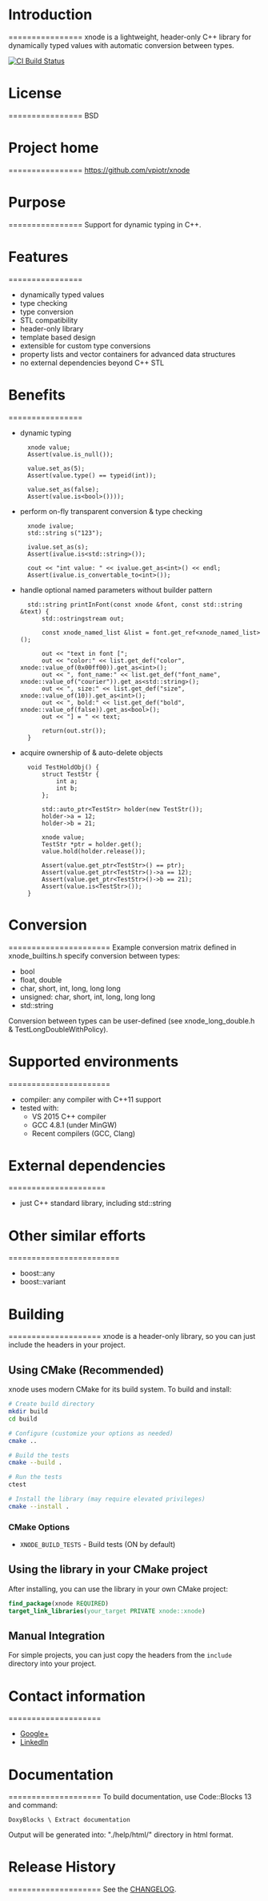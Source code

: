 # Introduction
================
xnode is a lightweight, header-only C++ library for dynamically typed values with automatic conversion between types.

[![CI Build Status](https://github.com/vpiotr/xnode/actions/workflows/ci.yml/badge.svg)](https://github.com/vpiotr/xnode/actions/workflows/ci.yml)

# License
================
BSD

# Project home
================
https://github.com/vpiotr/xnode

# Purpose
================
Support for dynamic typing in C++.

# Features
================
* dynamically typed values
* type checking
* type conversion
* STL compatibility
* header-only library
* template based design
* extensible for custom type conversions
* property lists and vector containers for advanced data structures
* no external dependencies beyond C++ STL

# Benefits
================
* dynamic typing

		xnode value;
        Assert(value.is_null()); 
        
		value.set_as(5);
		Assert(value.type() == typeid(int));

		value.set_as(false);
		Assert(value.is<bool>())));

* perform on-fly transparent conversion & type checking

	    xnode ivalue;
	    std::string s("123");

		ivalue.set_as(s);
		Assert(ivalue.is<std::string>());

		cout << "int value: " << ivalue.get_as<int>() << endl;
        Assert(ivalue.is_convertable_to<int>());
	
* handle optional named parameters without builder pattern

		std::string printInFont(const xnode &font, const std::string &text) {
			std::ostringstream out;
	
			const xnode_named_list &list = font.get_ref<xnode_named_list>();
	
			out << "text in font [";
			out << "color:" << list.get_def("color", xnode::value_of(0x00ff00)).get_as<int>();
			out << ", font_name:" << list.get_def("font_name", xnode::value_of("courier")).get_as<std::string>();
			out << ", size:" << list.get_def("size", xnode::value_of(10)).get_as<int>();
			out << ", bold:" << list.get_def("bold", xnode::value_of(false)).get_as<bool>();
			out << "] = " << text;
	
			return(out.str());  
		}

* acquire ownership of & auto-delete objects

		void TestHoldObj() {
			struct TestStr {
				int a;
				int b;
			};
		
			std::auto_ptr<TestStr> holder(new TestStr());
			holder->a = 12;
			holder->b = 21;
		
			xnode value;
			TestStr *ptr = holder.get();
			value.hold(holder.release());
		
			Assert(value.get_ptr<TestStr>() == ptr);
			Assert(value.get_ptr<TestStr>()->a == 12);
			Assert(value.get_ptr<TestStr>()->b == 21);
			Assert(value.is<TestStr>());
		}

# Conversion
======================
Example conversion matrix defined in xnode_builtins.h specify conversion between types:

* bool
* float, double
* char, short, int, long, long long
* unsigned: char, short, int, long, long long
* std::string

Conversion between types can be user-defined (see xnode_long_double.h & TestLongDoubleWithPolicy).
		
# Supported environments
======================
* compiler: any compiler with C++11 support 
* tested with:
  * VS 2015 C++ compiler 
  * GCC 4.8.1 (under MinGW)
  * Recent compilers (GCC, Clang)

# External dependencies
=====================
* just C++ standard library, including std::string
        
# Other similar efforts
========================
* boost::any
* boost::variant

# Building
====================
xnode is a header-only library, so you can just include the headers in your project.

## Using CMake (Recommended)
xnode uses modern CMake for its build system. To build and install:

```bash
# Create build directory
mkdir build
cd build

# Configure (customize your options as needed)
cmake ..

# Build the tests
cmake --build .

# Run the tests
ctest

# Install the library (may require elevated privileges)
cmake --install .
```

### CMake Options
- `XNODE_BUILD_TESTS` - Build tests (ON by default)

## Using the library in your CMake project
After installing, you can use the library in your own CMake project:

```cmake
find_package(xnode REQUIRED)
target_link_libraries(your_target PRIVATE xnode::xnode)
```

## Manual Integration
For simple projects, you can just copy the headers from the `include` directory into your project.

# Contact information
====================
* [Google+](https://plus.google.com/114326541605789029332/) 
* [LinkedIn](http://pl.linkedin.com/pub/piotr-likus/2/307/7b9/)

# Documentation
====================
To build documentation, use Code::Blocks 13 and command:

    DoxyBlocks \ Extract documentation

Output will be generated into: "./help/html/" directory in html format.

# Release History
====================
See the [CHANGELOG](doc/CHANGELOG).

